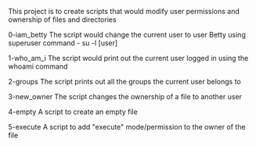 This project is to create scripts that would modify user permissions and ownership of files and directories

0-iam_betty
The script would change the current user to user Betty using superuser command - su -l [user]

1-who_am_i
The script would print out the current user logged in using the whoami command

2-groups
The script prints out all the groups the current user belongs to

3-new_owner
The script changes the ownership of a file to another user

4-empty
A script to create an empty file

5-execute
A script to add "execute" mode/permission to the owner of the file
